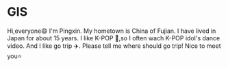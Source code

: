 # GIS
Hi,everyone:smile:
I'm Pingxin.
My hometown is China of Fujian.
I have lived in Japan for about 15 years.
I like K-POP 🎵,so I often wach K-POP idol's dance video.
And I like go trip :airplane:. Please tell me where should go trip!
Nice to meet you⭐
